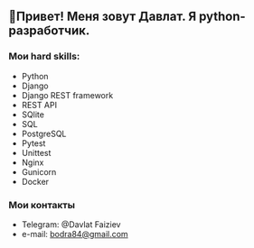 ## 👋Привет! Меня зовут Давлат. Я python-разработчик.
### Мои hard skills:
- Python
- Django
- Django REST framework
- REST API
- SQlite
- SQL
- PostgreSQL
- Pytest
- Unittest
- Nginx
- Gunicorn
- Docker
### Мои контакты
* Telegram: @Davlat Faiziev
* e-mail: bodra84@gmail.com

